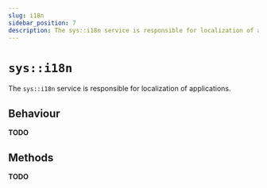 ```yaml
---
slug: i18n
sidebar_position: 7
description: The sys::i18n service is responsible for localization of applications.
---
```


# `sys::i18n`

The `sys::i18n` service is responsible for localization of applications.

## Behaviour

**TODO**

## Methods

**TODO**
